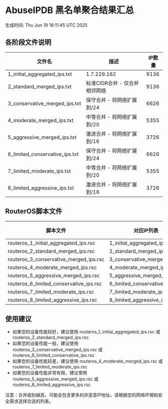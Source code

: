 # AbuseIPDB 黑名单聚合结果汇总
生成时间: Thu Jun 19 16:11:45 UTC 2025

## 各阶段文件说明

| 文件名 | 描述 | IP数量 |
|--------|------|--------|
| 1_initial_aggregated_ips.txt | 1.7.229.162 | 9136 |
| 2_standard_merged_ips.txt | 标准CIDR合并 - 仅合并相邻网络 | 9136 |
| 3_conservative_merged_ips.txt | 保守合并 - 将网络扩展到/24 | 6626 |
| 4_moderate_merged_ips.txt | 中等合并 - 将网络扩展到/20 | 5355 |
| 5_aggressive_merged_ips.txt | 激进合并 - 将网络扩展到/16 | 3726 |
| 6_limited_conservative_ips.txt | 保守合并 - 将网络扩展到/24 | 6626 |
| 7_limited_moderate_ips.txt | 中等合并 - 将网络扩展到/20 | 5355 |
| 8_limited_aggressive_ips.txt | 激进合并 - 将网络扩展到/16 | 3726 |

## RouterOS脚本文件

| 脚本文件 | 对应IP列表 | IP数量 |
|----------|------------|--------|
| routeros_1_initial_aggregated_ips.rsc | 1_initial_aggregated_ips.txt | 9136 |
| routeros_2_standard_merged_ips.rsc | 2_standard_merged_ips.txt | 9136 |
| routeros_3_conservative_merged_ips.rsc | 3_conservative_merged_ips.txt | 6626 |
| routeros_4_moderate_merged_ips.rsc | 4_moderate_merged_ips.txt | 5355 |
| routeros_5_aggressive_merged_ips.rsc | 5_aggressive_merged_ips.txt | 3726 |
| routeros_6_limited_conservative_ips.rsc | 6_limited_conservative_ips.txt | 6626 |
| routeros_7_limited_moderate_ips.rsc | 7_limited_moderate_ips.txt | 5355 |
| routeros_8_limited_aggressive_ips.rsc | 8_limited_aggressive_ips.txt | 3726 |

## 使用建议

- 如果您的设备性能较好，建议使用 routeros_1_initial_aggregated_ips.rsc 或 routeros_2_standard_merged_ips.rsc
- 如果您的设备性能一般，建议使用 routeros_3_conservative_merged_ips.rsc 或 routeros_6_limited_conservative_ips.rsc
- 如果您的设备性能较差，建议使用 routeros_4_moderate_merged_ips.rsc 或 routeros_7_limited_moderate_ips.rsc
- 如果您的设备性能非常有限，建议使用 routeros_5_aggressive_merged_ips.rsc 或 routeros_8_limited_aggressive_ips.rsc

注意：合并级别越高，可能会包含更多的非恶意IP地址。请根据您的网络环境和安全需求选择合适的列表。
